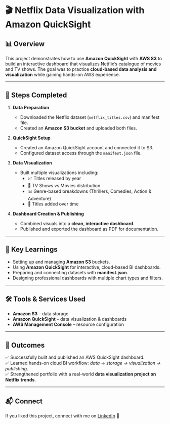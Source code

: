 # 🎬 Netflix Data Visualization with Amazon QuickSight

## 📊 Overview
This project demonstrates how to use **Amazon QuickSight** with **AWS S3** to build an interactive dashboard that visualizes Netflix’s catalogue of movies and TV shows. The goal was to practice **cloud-based data analysis and visualization** while gaining hands-on AWS experience.

---

## 🚀 Steps Completed
1. **Data Preparation**
   - Downloaded the Netflix dataset (`netflix_titles.csv`) and manifest file.
   - Created an **Amazon S3 bucket** and uploaded both files.

2. **QuickSight Setup**
   - Created an Amazon QuickSight account and connected it to S3.
   - Configured dataset access through the `manifest.json` file.

3. **Data Visualization**
   - Built multiple visualizations including:
     - 📈 Titles released by year
     - 🍩 TV Shows vs Movies distribution
     - 📊 Genre-based breakdowns (Thrillers, Comedies, Action & Adventure)
     - 📅 Titles added over time

4. **Dashboard Creation & Publishing**
   - Combined visuals into a **clean, interactive dashboard**.
   - Published and exported the dashboard as PDF for documentation.

---

## 🧠 Key Learnings
- Setting up and managing **Amazon S3** buckets.
- Using **Amazon QuickSight** for interactive, cloud-based BI dashboards.
- Preparing and connecting datasets with **manifest.json**.
- Designing professional dashboards with multiple chart types and filters.

---

## 🛠️ Tools & Services Used
- **Amazon S3** – data storage
- **Amazon QuickSight** – data visualization & dashboards
- **AWS Management Console** – resource configuration

---

## 📌 Outcomes
✅ Successfully built and published an AWS QuickSight dashboard.  
✅ Learned hands-on cloud BI workflow: *data → storage → visualization → publishing*.  
✅ Strengthened portfolio with a real-world **data visualization project on Netflix trends**.

---


## 📬 Connect
If you liked this project, connect with me on [LinkedIn](https://www.linkedin.com/in/vaishnavimule18/) 🚀
